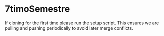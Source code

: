 # 7timoSemestre

If cloning for the first time please run the setup script.
This ensures we are pulling and pushing periodically to avoid later merge conflicts.
